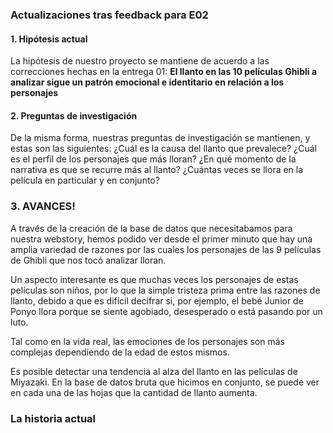 ### Actualizaciones tras feedback para E02 
#### 1. Hipótesis actual 

 La hipótesis de nuestro proyecto se mantiene de acuerdo a las correcciones hechas en la entrega 01: **El llanto en las 10 películas Ghibli a analizar sigue un patrón emocional e identitario en relación a los personajes**

#### 2. Preguntas de investigación

 De la misma forma, nuestras preguntas de investigación se mantienen, y estas son las siguientes: 
    ¿Cuál es la causa del llanto que prevalece? 
    ¿Cuál es el perfil de los personajes que más lloran? 
    ¿En qué momento de la narrativa es que se recurre más al llanto?
    ¿Cuántas veces se llora en la película en particular y en conjunto?  

### 3. AVANCES! 

A través de la creación de la base de datos que necesitabamos para nuestra webstory, hemos podido ver desde el primer minuto que hay una amplia variedad de razones por las cuales los personajes de las 9 películas de Ghibli que nos tocó analizar lloran. 

Un aspecto interesante es que muchas veces los personajes de estas películas son niños, por lo que la simple tristeza prima entre las razones de llanto, debido a que es difícil decifrar si, por ejemplo, el bebé Junior de Ponyo llora porque se siente agobiado, desesperado o está pasando por un luto. 

Tal como en la vida real, las emociones de los personajes son más complejas dependiendo de la edad de estos mismos. 

Es posible detectar una tendencia al alza del llanto en las películas de Miyazaki. En la base de datos bruta que hicimos en conjunto, se puede ver en cada una de las hojas que la cantidad de llanto aumenta. 

### La historia actual
